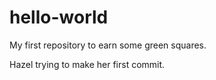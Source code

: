 # hello-world
My first repository to earn some green squares.

Hazel trying to make her first commit.
